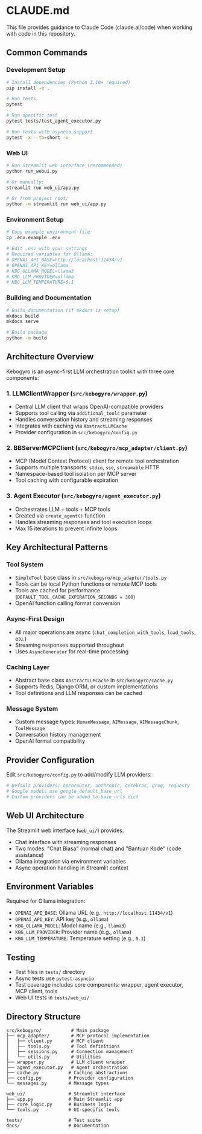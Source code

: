 # CLAUDE.md

This file provides guidance to Claude Code (claude.ai/code) when working with code in this repository.

## Common Commands

### Development Setup
```bash
# Install dependencies (Python 3.10+ required)
pip install -e .

# Run tests
pytest

# Run specific test
pytest tests/test_agent_executor.py

# Run tests with asyncio support
pytest -x --tb=short -v
```

### Web UI
```bash
# Run Streamlit web interface (recommended)
python run_webui.py

# Or manually:
streamlit run web_ui/app.py

# Or from project root:
python -m streamlit run web_ui/app.py
```

### Environment Setup
```bash
# Copy example environment file
cp .env.example .env

# Edit .env with your settings
# Required variables for Ollama:
# OPENAI_API_BASE=http://localhost:11434/v1
# OPENAI_API_KEY=ollama
# KBG_OLLAMA_MODEL=llama3
# KBG_LLM_PROVIDER=ollama
# KBG_LLM_TEMPERATURE=0.1
```

### Building and Documentation
```bash
# Build documentation (if mkdocs is setup)
mkdocs build
mkdocs serve

# Build package
python -m build
```

## Architecture Overview

Kebogyro is an async-first LLM orchestration toolkit with three core components:

### 1. LLMClientWrapper (`src/kebogyro/wrapper.py`)
- Central LLM client that wraps OpenAI-compatible providers
- Supports tool calling via `additional_tools` parameter
- Handles conversation history and streaming responses
- Integrates with caching via `AbstractLLMCache`
- Provider configuration in `src/kebogyro/config.py`

### 2. BBServerMCPClient (`src/kebogyro/mcp_adapter/client.py`)
- MCP (Model Context Protocol) client for remote tool orchestration
- Supports multiple transports: `stdio`, `sse`, `streamable` HTTP
- Namespace-based tool isolation per MCP server
- Tool caching with configurable expiration

### 3. Agent Executor (`src/kebogyro/agent_executor.py`)
- Orchestrates LLM + tools + MCP tools
- Created via `create_agent()` function
- Handles streaming responses and tool execution loops
- Max 15 iterations to prevent infinite loops

## Key Architectural Patterns

### Tool System
- `SimpleTool` base class in `src/kebogyro/mcp_adapter/tools.py`
- Tools can be local Python functions or remote MCP tools
- Tools are cached for performance (`DEFAULT_TOOL_CACHE_EXPIRATION_SECONDS = 300`)
- OpenAI function calling format conversion

### Async-First Design
- All major operations are async (`chat_completion_with_tools`, `load_tools`, etc.)
- Streaming responses supported throughout
- Uses `AsyncGenerator` for real-time processing

### Caching Layer
- Abstract base class `AbstractLLMCache` in `src/kebogyro/cache.py`
- Supports Redis, Django ORM, or custom implementations
- Tool definitions and LLM responses can be cached

### Message System
- Custom message types: `HumanMessage`, `AIMessage`, `AIMessageChunk`, `ToolMessage`
- Conversation history management
- OpenAI format compatibility

## Provider Configuration

Edit `src/kebogyro/config.py` to add/modify LLM providers:

```python
# Default providers: openrouter, anthropic, cerebras, groq, requesty
# Google models use google_default_base_url
# Custom providers can be added to base_urls dict
```

## Web UI Architecture

The Streamlit web interface (`web_ui/`) provides:
- Chat interface with streaming responses
- Two modes: "Chat Biasa" (normal chat) and "Bantuan Kode" (code assistance)
- Ollama integration via environment variables
- Async operation handling in Streamlit context

## Environment Variables

Required for Ollama integration:
- `OPENAI_API_BASE`: Ollama URL (e.g., `http://localhost:11434/v1`)
- `OPENAI_API_KEY`: API key (e.g., `ollama`)
- `KBG_OLLAMA_MODEL`: Model name (e.g., `llama3`)
- `KBG_LLM_PROVIDER`: Provider name (e.g., `ollama`)
- `KBG_LLM_TEMPERATURE`: Temperature setting (e.g., `0.1`)

## Testing

- Test files in `tests/` directory
- Async tests use `pytest-asyncio`
- Test coverage includes core components: wrapper, agent executor, MCP client, tools
- Web UI tests in `tests/web_ui/`

## Directory Structure

```
src/kebogyro/           # Main package
├── mcp_adapter/        # MCP protocol implementation
│   ├── client.py       # MCP client
│   ├── tools.py        # Tool definitions
│   ├── sessions.py     # Connection management
│   └── utils.py        # Utilities
├── wrapper.py          # LLM client wrapper
├── agent_executor.py   # Agent orchestration
├── cache.py           # Caching abstractions
├── config.py          # Provider configuration
└── messages.py        # Message types

web_ui/                # Streamlit interface
├── app.py             # Main Streamlit app
├── core_logic.py      # Business logic
└── tools.py           # UI-specific tools

tests/                 # Test suite
docs/                  # Documentation
```